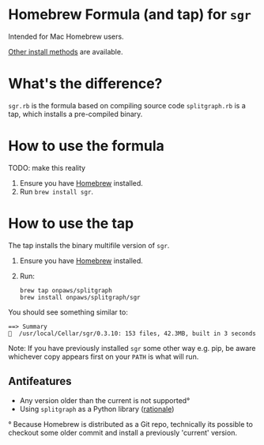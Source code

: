# Homebrew Formula (and tap) for `sgr`

Intended for Mac Homebrew users.

[Other install methods](https://www.splitgraph.com/docs/sgr-cli/installation) are available.

# What's the difference?

`sgr.rb` is the formula based on compiling source code
`splitgraph.rb` is a tap, which installs a pre-compiled binary.

# How to use the formula

TODO: make this reality

1. Ensure you have [Homebrew](https://brew.sh/) installed.
2. Run `brew install sgr`.

# How to use the tap

The tap installs the binary multifile version of `sgr`.

1. Ensure you have [Homebrew](https://brew.sh/) installed.
2. Run:

   ```shell
   brew tap onpaws/splitgraph
   brew install onpaws/splitgraph/sgr
   ```

You should see something similar to:

```
==> Summary
🍺  /usr/local/Cellar/sgr/0.3.10: 153 files, 42.3MB, built in 3 seconds
```

Note: If you have previously installed `sgr` some other way e.g. pip, be aware whichever copy appears first on your `PATH` is what will run.

## Antifeatures

- Any version older than the current is not supported°
- Using `splitgraph` as a Python library ([rationale](https://docs.brew.sh/Python-for-Formula-Authors))

° Because Homebrew is distributed as a Git repo, technically its possible to checkout some older commit and install a previously 'current' version.
